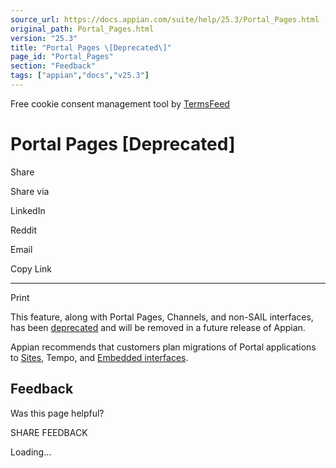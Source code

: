 ```yaml
---
source_url: https://docs.appian.com/suite/help/25.3/Portal_Pages.html
original_path: Portal_Pages.html
version: "25.3"
title: "Portal Pages \[Deprecated\]"
page_id: "Portal_Pages"
section: "Feedback"
tags: ["appian","docs","v25.3"]
---
```



Free cookie consent management tool by [TermsFeed](https://www.termsfeed.com/)

# Portal Pages \[Deprecated\]

Share

Share via

LinkedIn

Reddit

Email

Copy Link

* * *

Print

This feature, along with Portal Pages, Channels, and non-SAIL interfaces, has been [deprecated](Deprecated_Features.html) and will be removed in a future release of Appian.

Appian recommends that customers plan migrations of Portal applications to [Sites](Sites.html), Tempo, and [Embedded interfaces](Embedded_Interfaces.html).

## Feedback

Was this page helpful?

SHARE FEEDBACK

Loading...